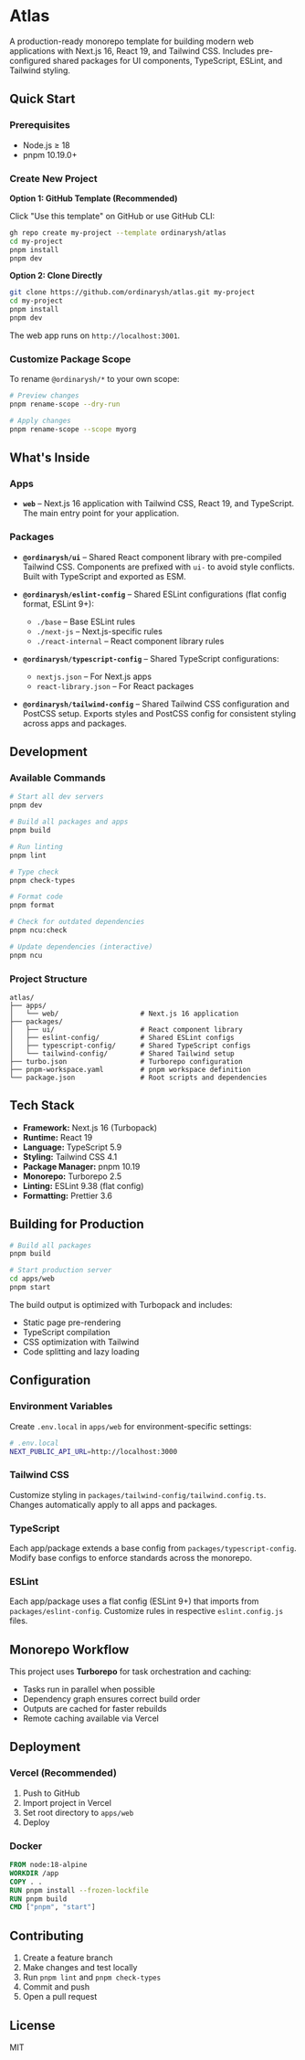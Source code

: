 # Atlas

A production-ready monorepo template for building modern web applications with Next.js 16, React 19, and Tailwind CSS. Includes pre-configured shared packages for UI components, TypeScript, ESLint, and Tailwind styling.

## Quick Start

### Prerequisites

- Node.js ≥ 18
- pnpm 10.19.0+

### Create New Project

**Option 1: GitHub Template (Recommended)**

Click "Use this template" on GitHub or use GitHub CLI:

```bash
gh repo create my-project --template ordinarysh/atlas
cd my-project
pnpm install
pnpm dev
```

**Option 2: Clone Directly**

```bash
git clone https://github.com/ordinarysh/atlas.git my-project
cd my-project
pnpm install
pnpm dev
```

The web app runs on `http://localhost:3001`.

### Customize Package Scope

To rename `@ordinarysh/*` to your own scope:

```bash
# Preview changes
pnpm rename-scope --dry-run

# Apply changes
pnpm rename-scope --scope myorg
```

## What's Inside

### Apps

- **`web`** – Next.js 16 application with Tailwind CSS, React 19, and TypeScript. The main entry point for your application.

### Packages

- **`@ordinarysh/ui`** – Shared React component library with pre-compiled Tailwind CSS. Components are prefixed with `ui-` to avoid style conflicts. Built with TypeScript and exported as ESM.

- **`@ordinarysh/eslint-config`** – Shared ESLint configurations (flat config format, ESLint 9+):
  - `./base` – Base ESLint rules
  - `./next-js` – Next.js-specific rules
  - `./react-internal` – React component library rules

- **`@ordinarysh/typescript-config`** – Shared TypeScript configurations:
  - `nextjs.json` – For Next.js apps
  - `react-library.json` – For React packages

- **`@ordinarysh/tailwind-config`** – Shared Tailwind CSS configuration and PostCSS setup. Exports styles and PostCSS config for consistent styling across apps and packages.

## Development

### Available Commands

```bash
# Start all dev servers
pnpm dev

# Build all packages and apps
pnpm build

# Run linting
pnpm lint

# Type check
pnpm check-types

# Format code
pnpm format

# Check for outdated dependencies
pnpm ncu:check

# Update dependencies (interactive)
pnpm ncu
```

### Project Structure

```
atlas/
├── apps/
│   └── web/                    # Next.js 16 application
├── packages/
│   ├── ui/                     # React component library
│   ├── eslint-config/          # Shared ESLint configs
│   ├── typescript-config/      # Shared TypeScript configs
│   └── tailwind-config/        # Shared Tailwind setup
├── turbo.json                  # Turborepo configuration
├── pnpm-workspace.yaml         # pnpm workspace definition
└── package.json                # Root scripts and dependencies
```

## Tech Stack

- **Framework:** Next.js 16 (Turbopack)
- **Runtime:** React 19
- **Language:** TypeScript 5.9
- **Styling:** Tailwind CSS 4.1
- **Package Manager:** pnpm 10.19
- **Monorepo:** Turborepo 2.5
- **Linting:** ESLint 9.38 (flat config)
- **Formatting:** Prettier 3.6

## Building for Production

```bash
# Build all packages
pnpm build

# Start production server
cd apps/web
pnpm start
```

The build output is optimized with Turbopack and includes:
- Static page pre-rendering
- TypeScript compilation
- CSS optimization with Tailwind
- Code splitting and lazy loading

## Configuration

### Environment Variables

Create `.env.local` in `apps/web` for environment-specific settings:

```bash
# .env.local
NEXT_PUBLIC_API_URL=http://localhost:3000
```

### Tailwind CSS

Customize styling in `packages/tailwind-config/tailwind.config.ts`. Changes automatically apply to all apps and packages.

### TypeScript

Each app/package extends a base config from `packages/typescript-config`. Modify base configs to enforce standards across the monorepo.

### ESLint

Each app/package uses a flat config (ESLint 9+) that imports from `packages/eslint-config`. Customize rules in respective `eslint.config.js` files.

## Monorepo Workflow

This project uses **Turborepo** for task orchestration and caching:

- Tasks run in parallel when possible
- Dependency graph ensures correct build order
- Outputs are cached for faster rebuilds
- Remote caching available via Vercel

## Deployment

### Vercel (Recommended)

1. Push to GitHub
2. Import project in Vercel
3. Set root directory to `apps/web`
4. Deploy

### Docker

```dockerfile
FROM node:18-alpine
WORKDIR /app
COPY . .
RUN pnpm install --frozen-lockfile
RUN pnpm build
CMD ["pnpm", "start"]
```

## Contributing

1. Create a feature branch
2. Make changes and test locally
3. Run `pnpm lint` and `pnpm check-types`
4. Commit and push
5. Open a pull request

## License

MIT
